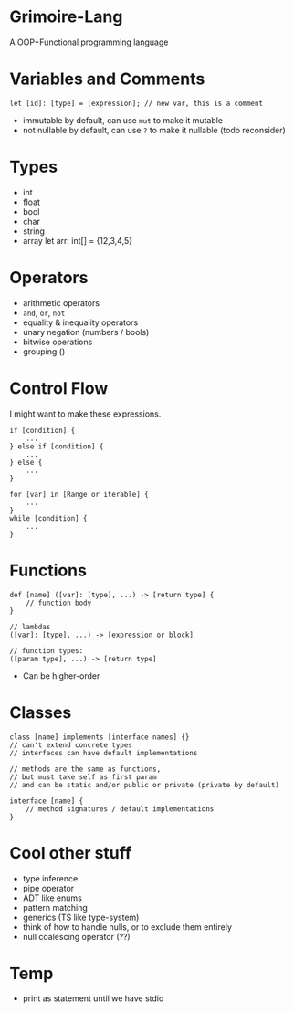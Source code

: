 # Grimoire-Lang
A OOP+Functional programming language

# Variables and Comments
```
let [id]: [type] = [expression]; // new var, this is a comment
```
- immutable by default, can use `mut` to make it mutable
- not nullable by default, can use `?` to make it nullable (todo reconsider)

# Types
- int
- float
- bool
- char
- string
- array
let arr: int[] = {12,3,4,5}

# Operators
- arithmetic operators
- `and`, `or`, `not`
- equality & inequality operators
- unary negation (numbers / bools)
- bitwise operations
- grouping ()

# Control Flow
I might want to make these expressions.
```
if [condition] {
	...
} else if [condition] {
	...
} else {
	...
}
```
```
for [var] in [Range or iterable] {
	...
}
while [condition] {
	...
}
```
# Functions
```
def [name] ([var]: [type], ...) -> [return type] {
	// function body
}

// lambdas
([var]: [type], ...) -> [expression or block] 

// function types:
([param type], ...) -> [return type]
```
- Can be higher-order
# Classes
```
class [name] implements [interface names] {}
// can't extend concrete types
// interfaces can have default implementations

// methods are the same as functions,
// but must take self as first param
// and can be static and/or public or private (private by default)

interface [name] {
	// method signatures / default implementations
}

```

# Cool other stuff
- type inference
- pipe operator
- ADT like enums
- pattern matching
- generics (TS like type-system)
- think of how to handle nulls, or to exclude them entirely
- null coalescing operator (??)

# Temp
- print as statement until we have stdio